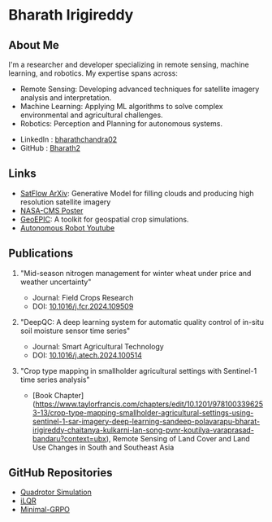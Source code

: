 # Bharath Irigireddy

## About Me
I'm a researcher and developer specializing in remote sensing, machine learning, and robotics. My expertise spans across:

- Remote Sensing: Developing advanced techniques for satellite imagery analysis and interpretation.
- Machine Learning: Applying ML algorithms to solve complex environmental and agricultural challenges.
- Robotics: Perception and Planning for autonomous systems.

 
<!--- 
- [Personal Website](https://bharath2.github.io/Profile/)
-->
 - LinkedIn : [bharathchandra02](https://linkedin.com/in/bharathchandra02)
 - GitHub : [Bharath2](https://github.com/Bharath2)

 
## Links
- [SatFlow ArXiv](https://arxiv.org/pdf/2502.01098): Generative Model for filling clouds and producing high resolution satellite imagery
- [NASA-CMS Poster](https://bharath2.github.io/Profile/assets/cms_poster_small.jpeg)
- [GeoEPIC](https://smarsgroup.github.io/geo_epic_win/): A toolkit for geospatial crop simulations.
- [Autonomous Robot Youtube](https://www.youtube.com/watch?v=ga5EiHjVqwM)

## Publications
1. "Mid-season nitrogen management for winter wheat under price and weather uncertainty"
   - Journal: Field Crops Research
   - DOI: [10.1016/j.fcr.2024.109509](https://doi.org/10.1016/j.fcr.2024.109509)

2. "DeepQC: A deep learning system for automatic quality control of in-situ soil moisture sensor time series"
   - Journal: Smart Agricultural Technology
   - DOI: [10.1016/j.atech.2024.100514](https://doi.org/10.1016/j.atech.2024.100514)

3. "Crop type mapping in smallholder agricultural settings with Sentinel-1 time series analysis"
   - [Book Chapter] (https://www.taylorfrancis.com/chapters/edit/10.1201/9781003396253-13/crop-type-mapping-smallholder-agricultural-settings-using-sentinel-1-sar-imagery-deep-learning-sandeep-polavarapu-bharat-irigireddy-chaitanya-kulkarni-lan-song-pvnr-koutilya-varaprasad-bandaru?context=ubx), Remote Sensing of Land Cover and Land Use Changes in South and Southeast Asia

## GitHub Repositories
- [Quadrotor Simulation](https://github.com/Bharath2/Quadrotor-Simulation)
- [iLQR](https://github.com/Bharath2/iLQR)
- [Minimal-GRPO](https://github.com/Bharath2/Minimal-GRPO)
